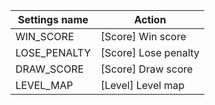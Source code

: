 | Settings name | Action |
|---------------|--------|
| WIN_SCORE | [Score] Win score |
| LOSE_PENALTY | [Score] Lose penalty |
| DRAW_SCORE | [Score] Draw score |
| LEVEL_MAP | [Level] Level map |
